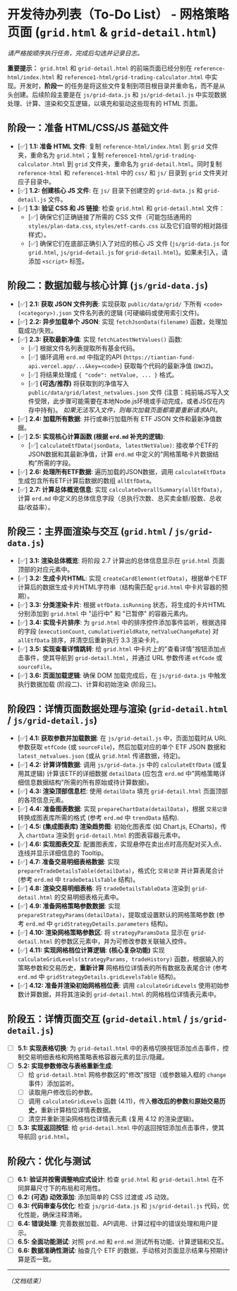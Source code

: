 # 开发待办列表（To-Do List） - 网格策略页面 (`grid.html` & `grid-detail.html`)

*请严格按顺序执行任务，完成后勾选并记录日志。*

**重要提示：** `grid.html` 和 `grid-detail.html` 的前端页面已经分别在 `reference-html/index.html` 和 `reference1-html/grid-trading-calculator.html` 中实现。开发时，**阶段一** 的任务是将这些文件复制到项目根目录并重命名，而不是从头创建。后续阶段主要是在 `js/grid-data.js` 和 `js/grid-detail.js` 中实现数据处理、计算、渲染和交互逻辑，以填充和驱动这些现有的 HTML 页面。

## 阶段一：准备 HTML/CSS/JS 基础文件

- [✅] **1.1: 准备 HTML 文件**: 复制 `reference-html/index.html` 到 `grid` 文件夹，重命名为 `grid.html`；复制 `reference1-html/grid-trading-calculator.html` 到 `grid` 文件夹，重命名为 `grid-detail.html`。同时复制 `reference-html` 和 `reference1-html` 中的 `css/` 和 `js/` 目录到 `grid` 文件夹对应子目录中。
- [✅] **1.2: 创建核心 JS 文件**: 在 `js/` 目录下创建空的 `grid-data.js` 和 `grid-detail.js` 文件。
- [✅] **1.3: 验证 CSS 和 JS 链接**: 检查 `grid.html` 和 `grid-detail.html` 文件：
    - [✅] 确保它们正确链接了所需的 CSS 文件（可能包括通用的 `styles/plan-data.css`, `styles/etf-cards.css` 以及它们自带的相对路径样式）。
    - [✅] 确保它们在底部正确引入了对应的核心 JS 文件 (`js/grid-data.js` for `grid.html`, `js/grid-detail.js` for `grid-detail.html`)。如果未引入，请添加 `<script>` 标签。

## 阶段二：数据加载与核心计算 (`js/grid-data.js`)

- [✅] **2.1: 获取 JSON 文件列表**: 实现获取 `public/data/grid/` 下所有 `<code>(<category>).json` 文件名列表的逻辑 (可硬编码或使用索引文件)。
- [✅] **2.2: 异步加载单个 JSON**: 实现 `fetchJsonData(filename)` 函数，处理加载成功/失败。
- [✅] **2.3: 获取最新净值**: 实现 `fetchLatestNetValues()` 函数:
    - [✅] 根据文件名列表提取所有基金代码。
    - [✅] 循环调用 `erd.md` 中指定的API (`https://tiantian-fund-api.vercel.app/...&key=<code>`) 获取每个代码的最新净值 (`DWJZ`)。
    - [✅] 将结果处理成 `{ "code": netValue, ... }` 格式。
    - [✅] **(可选/推荐)** 将获取到的净值写入 `public/data/grid/latest_netvalues.json` 文件 (注意：纯前端JS写入文件受限，此步骤可能需要在本地Node.js环境或手动完成，或者JS仅在内存中持有)。 *如果无法写入文件，则每次加载页面都需要重新请求API。*
- [✅] **2.4: 加载所有数据**: 并行或串行加载所有 ETF JSON 文件和最新净值数据。
- [✅] **2.5: 实现核心计算函数 (根据 `erd.md` 补充的逻辑)**:
    - [✅] `calculateEtfData(jsonData, latestNetValue)`: 接收单个ETF的JSON数据和其最新净值，计算 `erd.md` 中定义的"网格策略卡片数据结构"所需的字段。
- [✅] **2.6: 处理所有ETF数据**: 遍历加载的JSON数据，调用 `calculateEtfData` 生成包含所有ETF计算后数据的数组 `allEtfData`。
- [✅] **2.7: 计算总体概览信息**: 实现 `calculateOverallSummary(allEtfData)`，计算 `erd.md` 中定义的总体信息字段（总执行次数、总买卖金额/股数、总收益/收益率）。

## 阶段三：主界面渲染与交互 (`grid.html` / `js/grid-data.js`)

- [✅] **3.1: 渲染总体概览**: 将阶段 2.7 计算出的总体信息显示在 `grid.html` 页面顶部的对应元素中。
- [✅] **3.2: 生成卡片HTML**: 实现 `createCardElement(etfData)`，根据单个ETF计算后的数据生成卡片HTML字符串（结构需匹配 `grid.html` 中卡片容器的预期）。
- [✅] **3.3: 分类渲染卡片**: 根据 `etfData.isRunning` 状态，将生成的卡片HTML分别添加到 `grid.html` 中 "运行中" 和 "已暂停" 的容器元素内。
- [✅] **3.4: 实现卡片排序**: 为 `grid.html` 中的排序控件添加事件监听，根据选择的字段 (`executionCount`, `cumulativeYieldRate`, `netValueChangeRate`) 对 `allEtfData` 排序，并清空后重新执行 3.3 渲染卡片。
- [✅] **3.5: 实现查看详情跳转**: 给 `grid.html` 中卡片上的"查看详情"按钮添加点击事件，使其导航到 `grid-detail.html`，并通过 URL 参数传递 `etfCode` 或 `sourceFile`。
- [✅] **3.6: 页面加载逻辑**: 确保 DOM 加载完成后，在 `js/grid-data.js` 中触发执行数据加载 (阶段二)、计算和初始渲染 (阶段三)。

## 阶段四：详情页面数据处理与渲染 (`grid-detail.html` / `js/grid-detail.js`)

- [✅] **4.1: 获取参数并加载数据**: 在 `js/grid-detail.js` 中，页面加载时从 URL 参数获取 `etfCode` (或 `sourceFile`)，然后加载对应的单个 ETF JSON 数据和 `latest_netvalues.json` (或从 `grid.html` 传递数据，待定)。
- [✅] **4.2: 计算详情数据**: 调用 `js/grid-data.js` 中的 `calculateEtfData` (或复用其逻辑) 计算该ETF的详细数据 `detailData` (应包含 `erd.md` 中"网格策略详细信息数据结构"所需的所有原始或待计算数据)。
- [✅] **4.3: 渲染顶部信息栏**: 使用 `detailData` 填充 `grid-detail.html` 页面顶部的各项信息元素。
- [✅] **4.4: 准备图表数据**: 实现 `prepareChartData(detailData)`，根据 `交易记录` 转换成图表库所需的格式 (参考 `erd.md` 中 `trendData` 结构).
- [✅] **4.5: (集成图表库) 渲染趋势图**: 初始化图表库 (如 Chart.js, ECharts)，传入 `chartData` 渲染到 `grid-detail.html` 的图表容器元素中。
- [✅] **4.6: 实现图表交互**: 配置图表库，实现悬停在卖出点时高亮配对买入点、连线并显示详细信息的 Tooltip。
- [✅] **4.7: 准备交易明细表格数据**: 实现 `prepareTradeDetailsTable(detailData)`，格式化 `交易记录` 并计算表尾合计 (参考 `erd.md` 中 `tradeDetailsTable` 结构)。
- [✅] **4.8: 渲染交易明细表格**: 将 `tradeDetailsTableData` 渲染到 `grid-detail.html` 的交易明细表格元素中。
- [✅] **4.9: 准备网格策略参数数据**: 实现 `prepareStrategyParams(detailData)`，提取或设置默认的网格策略参数 (参考 `erd.md` 中 `gridStrategyDetails.parameters` 结构)。
- [✅] **4.10: 渲染网格策略参数区**: 将 `strategyParamsData` 显示在 `grid-detail.html` 的参数区元素中，并为可修改参数关联输入控件。
- [✅] **4.11: 实现网格档位计算逻辑**: **(核心复杂功能)** 实现 `calculateGridLevels(strategyParams, tradeHistory)` 函数，根据输入的策略参数和交易历史，**重新计算** 网格档位详情表的所有数据及表尾合计 (参考 `erd.md` 中 `gridStrategyDetails.gridLevelsTable` 结构)。
- [✅] **4.12: 准备并渲染初始网格档位表**: 调用 `calculateGridLevels` 使用初始参数计算数据，并将其渲染到 `grid-detail.html` 的网格档位详情表元素中。

## 阶段五：详情页面交互 (`grid-detail.html` / `js/grid-detail.js`)

- [ ] **5.1: 实现表格切换**: 为 `grid-detail.html` 中的表格切换按钮添加点击事件，控制交易明细表格和网格策略表格容器元素的显示/隐藏。
- [ ] **5.2: 实现参数修改与表格重新生成**:
    - [ ] 给 `grid-detail.html` 网格参数区的"修改"按钮（或参数输入框的 `change` 事件）添加监听。
    - [ ] 读取用户修改后的参数。
    - [ ] 调用 `calculateGridLevels` 函数 (4.11)，传入**修改后的参数**和**原始交易历史**，重新计算档位详情表数据。
    - [ ] 清空并重新渲染网格档位详情表元素 (复用 4.12 的渲染逻辑)。
- [ ] **5.3: 实现返回按钮**: 给 `grid-detail.html` 中的返回按钮添加点击事件，使其导航回 `grid.html`。

## 阶段六：优化与测试

- [ ] **6.1: 验证并按需调整响应式设计**: 检查 `grid.html` 和 `grid-detail.html` 在不同屏幕尺寸下的布局和可用性。
- [ ] **6.2: (可选) 动效添加**: 添加简单的 CSS 过渡或 JS 动效。
- [ ] **6.3: 代码审查与优化**: 检查 `js/grid-data.js` 和 `js/grid-detail.js` 代码，优化性能，确保注释清晰。
- [ ] **6.4: 错误处理**: 完善数据加载、API调用、计算过程中的错误处理和用户提示。
- [ ] **6.5: 全面功能测试**: 对照 `prd.md` 和 `erd.md` 测试所有功能、计算逻辑和交互。
- [ ] **6.6: 数据准确性测试**: 抽查几个 ETF 的数据，手动核对页面显示结果与预期计算是否一致。

---
*（文档结束）* 